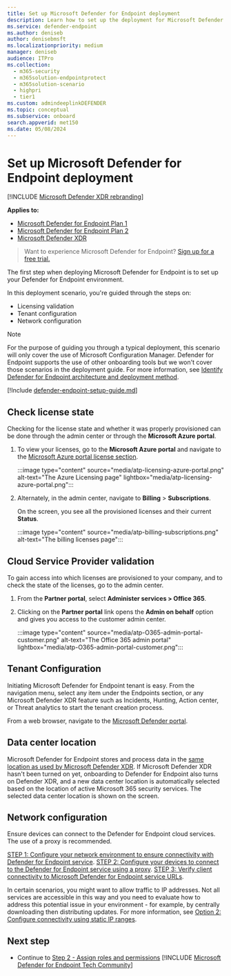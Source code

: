 ```yaml
---
title: Set up Microsoft Defender for Endpoint deployment
description: Learn how to set up the deployment for Microsoft Defender for Endpoint.
ms.service: defender-endpoint
ms.author: deniseb
author: denisebmsft
ms.localizationpriority: medium
manager: deniseb
audience: ITPro
ms.collection:
  - m365-security
  - m365solution-endpointprotect
  - m365solution-scenario
  - highpri
  - tier1
ms.custom: admindeeplinkDEFENDER
ms.topic: conceptual
ms.subservice: onboard
search.appverid: met150
ms.date: 05/08/2024
---
```


# Set up Microsoft Defender for Endpoint deployment

[!INCLUDE [Microsoft Defender XDR rebranding](../includes/microsoft-defender.md)]

**Applies to:**

- [Microsoft Defender for Endpoint Plan 1](microsoft-defender-endpoint.md)
- [Microsoft Defender for Endpoint Plan 2](microsoft-defender-endpoint.md)
- [Microsoft Defender XDR](/defender-xdr)

> Want to experience Microsoft Defender for Endpoint? [Sign up for a free trial.](https://signup.microsoft.com/create-account/signup?products=7f379fee-c4f9-4278-b0a1-e4c8c2fcdf7e&ru=https://aka.ms/MDEp2OpenTrial?ocid=docs-wdatp-exposedapis-abovefoldlink)

The first step when deploying Microsoft Defender for Endpoint is to set up your Defender for Endpoint environment.

In this deployment scenario, you're guided through the steps on:

- Licensing validation
- Tenant configuration
- Network configuration

> [!NOTE]
> For the purpose of guiding you through a typical deployment, this scenario will only cover the use of Microsoft Configuration Manager. Defender for Endpoint supports the use of other onboarding tools but we won't cover those scenarios in the deployment guide. For more information, see [Identify Defender for Endpoint architecture and deployment method](deployment-strategy.md).

[!Include [defender-endpoint-setup-guide.md](../includes/mde-automated-setup-guide.md)]

## Check license state

Checking for the license state and whether it was properly provisioned can be done through the admin center or through the **Microsoft Azure portal**.

1. To view your licenses, go to the **Microsoft Azure portal** and navigate to the [Microsoft Azure portal license section](https://portal.azure.com/#blade/Microsoft_AAD_IAM/LicensesMenuBlade/Products).

   :::image type="content" source="media/atp-licensing-azure-portal.png" alt-text="The Azure Licensing page" lightbox="media/atp-licensing-azure-portal.png":::

1. Alternately, in the admin center, navigate to **Billing** \> **Subscriptions**.

    On the screen, you see all the provisioned licenses and their current **Status**.

    :::image type="content" source="media/atp-billing-subscriptions.png" alt-text="The billing licenses page":::

## Cloud Service Provider validation

To gain access into which licenses are provisioned to your company, and to check the state of the licenses, go to the admin center.

1. From the **Partner portal**, select **Administer services > Office 365**.

2. Clicking on the **Partner portal** link opens the **Admin on behalf** option and gives you access to the customer admin center.

   :::image type="content" source="media/atp-O365-admin-portal-customer.png" alt-text="The Office 365 admin portal" lightbox="media/atp-O365-admin-portal-customer.png":::

## Tenant Configuration

Initiating Microsoft Defender for Endpoint tenant is easy. From the navigation menu, select any item under the Endpoints section, or any Microsoft Defender XDR feature such as Incidents, Hunting, Action center, or Threat analytics to start the tenant creation process.

From a web browser, navigate to the <a href="https://go.microsoft.com/fwlink/p/?linkid=2077139" target="_blank">Microsoft Defender portal</a>.

## Data center location

Microsoft Defender for Endpoint stores and process data in the [same location as used by Microsoft Defender XDR](/defender-xdr/m365d-enable). If Microsoft Defender XDR hasn't been turned on yet, onboarding to Defender for Endpoint also turns on Defender XDR, and a new data center location is automatically selected based on the location of active Microsoft 365 security services. The selected data center location is shown on the screen.

## Network configuration

Ensure devices can connect to the Defender for Endpoint cloud services. The use of a proxy is recommended.

[STEP 1: Configure your network environment to ensure connectivity with Defender for Endpoint service](configure-environment.md).
[STEP 2: Configure your devices to connect to the Defender for Endpoint service using a proxy](configure-proxy-internet.md).
[STEP 3: Verify client connectivity to Microsoft Defender for Endpoint service URLs](verify-connectivity.md).

In certain scenarios, you might want to allow traffic to IP addresses. Not all services are accessible in this way and you need to evaluate how to address this potential issue in your environment - for example, by centrally downloading then distributing updates. For more information, see [Option 2: Configure connectivity using static IP ranges](configure-device-connectivity.md#option-2-configure-connectivity-using-static-ip-ranges).

## Next step

- Continue to [Step 2 - Assign roles and permissions](prepare-deployment.md)
[!INCLUDE [Microsoft Defender for Endpoint Tech Community](../includes/defender-mde-techcommunity.md)]
